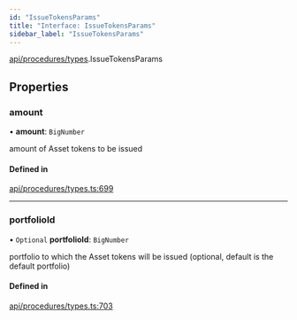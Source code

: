 ```yaml
---
id: "IssueTokensParams"
title: "Interface: IssueTokensParams"
sidebar_label: "IssueTokensParams"
---
```


[api/procedures/types](../../../../../modules/API/Procedures/Types/Types.md).IssueTokensParams

## Properties

### amount

• **amount**: `BigNumber`

amount of Asset tokens to be issued

#### Defined in

[api/procedures/types.ts:699](https://github.com/PolymeshAssociation/polymesh-sdk/blob/8a9158669/src/api/procedures/types.ts#L699)

___

### portfolioId

• `Optional` **portfolioId**: `BigNumber`

portfolio to which the Asset tokens will be issued (optional, default is the default portfolio)

#### Defined in

[api/procedures/types.ts:703](https://github.com/PolymeshAssociation/polymesh-sdk/blob/8a9158669/src/api/procedures/types.ts#L703)
